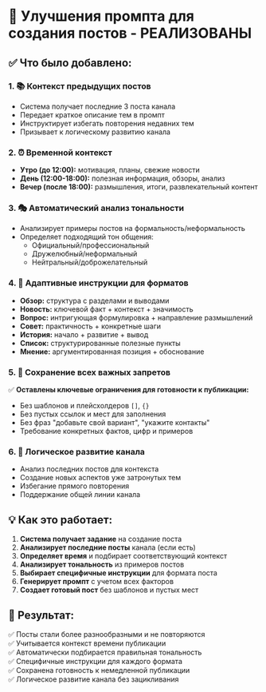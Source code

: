 # 🚀 Улучшения промпта для создания постов - РЕАЛИЗОВАНЫ

## ✅ **Что было добавлено:**

### 1. **📚 Контекст предыдущих постов**
- Система получает последние 3 поста канала
- Передает краткое описание тем в промпт
- Инструктирует избегать повторения недавних тем
- Призывает к логическому развитию канала

### 2. **⏰ Временной контекст**
- **Утро (до 12:00):** мотивация, планы, свежие новости
- **День (12:00-18:00):** полезная информация, обзоры, анализ  
- **Вечер (после 18:00):** размышления, итоги, развлекательный контент

### 3. **🎭 Автоматический анализ тональности**
- Анализирует примеры постов на формальность/неформальность
- Определяет подходящий тон общения:
  - Официальный/профессиональный
  - Дружелюбный/неформальный
  - Нейтральный/доброжелательный

### 4. **🎯 Адаптивные инструкции для форматов**
- **Обзор:** структура с разделами и выводами
- **Новость:** ключевой факт + контекст + значимость
- **Вопрос:** интригующая формулировка + направление размышлений
- **Совет:** практичность + конкретные шаги
- **История:** начало + развитие + вывод
- **Список:** структурированные полезные пункты
- **Мнение:** аргументированная позиция + обоснование

### 5. **🎨 Сохранение всех важных запретов**
✅ **Оставлены ключевые ограничения для готовности к публикации:**
- Без шаблонов и плейсхолдеров `[]`, `{}`
- Без пустых ссылок и мест для заполнения
- Без фраз "добавьте свой вариант", "укажите контакты"
- Требование конкретных фактов, цифр и примеров

### 6. **🔄 Логическое развитие канала**
- Анализ последних постов для контекста
- Создание новых аспектов уже затронутых тем
- Избегание прямого повторения
- Поддержание общей линии канала

## 💡 **Как это работает:**

1. **Система получает задание** на создание поста
2. **Анализирует последние посты** канала (если есть)
3. **Определяет время** и подбирает соответствующий контекст
4. **Анализирует тональность** из примеров постов
5. **Выбирает специфичные инструкции** для формата поста
6. **Генерирует промпт** с учетом всех факторов
7. **Создает готовый пост** без шаблонов и пустых мест

## 🎯 **Результат:**

✅ Посты стали более разнообразными и не повторяются  
✅ Учитывается контекст времени публикации  
✅ Автоматически подбирается правильная тональность  
✅ Специфичные инструкции для каждого формата  
✅ Сохранена готовность к немедленной публикации  
✅ Логическое развитие канала без зацикливания 